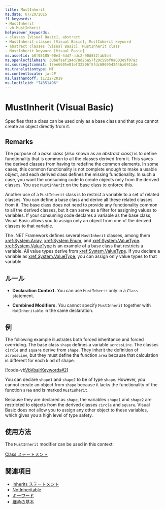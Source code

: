 ```yaml
---
title: MustInherit
ms.date: 07/20/2015
f1_keywords:
- MustInherit
- vb.MustInherit
helpviewer_keywords:
- classes [Visual Basic], abstract
- MustInherit classes [Visual Basic], MustInherit keyword
- abstract classes [Visual Basic], MustInherit class
- MustInherit keyword [Visual Basic]
ms.assetid: b8f05185-90e3-4dd7-adc2-90d852fab5b4
ms.openlocfilehash: 30befaaf194d78d26a57f29c59bf0a603e9f07a3
ms.sourcegitcommit: 17ee6605e01ef32506f8fdc686954244ba6911de
ms.translationtype: MT
ms.contentlocale: ja-JP
ms.lasthandoff: 11/22/2019
ms.locfileid: "74351496"
---
```

# <a name="mustinherit-visual-basic"></a>MustInherit (Visual Basic)
Specifies that a class can be used only as a base class and that you cannot create an object directly from it.  
  
## <a name="remarks"></a>Remarks  
 The purpose of a *base class* (also known as an *abstract class*) is to define functionality that is common to all the classes derived from it. This saves the derived classes from having to redefine the common elements. In some cases, this common functionality is not complete enough to make a usable object, and each derived class defines the missing functionality. In such a case, you want the consuming code to create objects only from the derived classes. You use `MustInherit` on the base class to enforce this.  
  
 Another use of a `MustInherit` class is to restrict a variable to a set of related classes. You can define a base class and derive all these related classes from it. The base class does not need to provide any functionality common to all the derived classes, but it can serve as a filter for assigning values to variables. If your consuming code declares a variable as the base class, Visual Basic allows you to assign only an object from one of the derived classes to that variable.  
  
 The .NET Framework defines several `MustInherit` classes, among them <xref:System.Array>, <xref:System.Enum>, and <xref:System.ValueType>. <xref:System.ValueType> is an example of a base class that restricts a variable. All value types derive from <xref:System.ValueType>. If you declare a variable as <xref:System.ValueType>, you can assign only value types to that variable.  
  
## <a name="rules"></a>ルール  
  
- **Declaration Context.** You can use `MustInherit` only in a `Class` statement.  
  
- **Combined Modifiers.** You cannot specify `MustInherit` together with `NotInheritable` in the same declaration.  
  
## <a name="example"></a>例  
 The following example illustrates both forced inheritance and forced overriding. The base class `shape` defines a variable `acrossLine`. The classes `circle` and `square` derive from `shape`. They inherit the definition of `acrossLine`, but they must define the function `area` because that calculation is different for each kind of shape.  
  
 [!code-vb[VbVbalrKeywords#2](~/samples/snippets/visualbasic/VS_Snippets_VBCSharp/VbVbalrKeywords/VB/Class1.vb#2)]  
  
 You can declare `shape1` and `shape2` to be of type `shape`. However, you cannot create an object from `shape` because it lacks the functionality of the function `area` and is marked `MustInherit`.  
  
 Because they are declared as `shape`, the variables `shape1` and `shape2` are restricted to objects from the derived classes `circle` and `square`. Visual Basic does not allow you to assign any other object to these variables, which gives you a high level of type safety.  
  
## <a name="usage"></a>使用方法  
 The `MustInherit` modifier can be used in this context:  
  
 [Class ステートメント](../../../visual-basic/language-reference/statements/class-statement.md)  
  
## <a name="see-also"></a>関連項目

- [Inherits ステートメント](../../../visual-basic/language-reference/statements/inherits-statement.md)
- [NotInheritable](../../../visual-basic/language-reference/modifiers/notinheritable.md)
- [キーワード](../../../visual-basic/language-reference/keywords/index.md)
- [継承の基本](../../../visual-basic/programming-guide/language-features/objects-and-classes/inheritance-basics.md)
